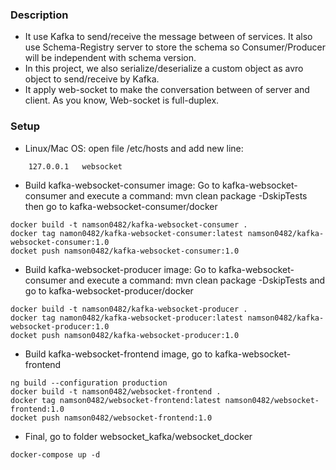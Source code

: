 ### Description
- It use Kafka to send/receive the message between of services. It also use Schema-Registry server to store the schema so Consumer/Producer will be independent with schema version.
- In this project, we also serialize/deserialize a custom object as avro object to send/receive by Kafka.
- It apply web-socket to make the conversation between of server and client. As you know, Web-socket is full-duplex.

### Setup
- Linux/Mac OS: open file /etc/hosts and add new line:
```
    127.0.0.1   websocket
```
- Build kafka-websocket-consumer image: Go to kafka-websocket-consumer and execute a command: mvn clean package -DskipTests then go to  kafka-websocket-consumer/docker
```
docker build -t namson0482/kafka-websocket-consumer .
docker tag namon0482/kafka-websocket-consumer:latest namson0482/kafka-websocket-consumer:1.0
docket push namson0482/kafka-websocket-consumer:1.0
```
- Build kafka-websocket-producer image: Go to kafka-websocket-consumer and execute a command: mvn clean package -DskipTests and go to  kafka-websocket-producer/docker
```
docker build -t namson0482/kafka-websocket-producer .
docker tag namon0482/kafka-websocket-producer:latest namson0482/kafka-websocket-producer:1.0
docket push namson0482/kafka-websocket-producer:1.0
```
- Build kafka-websocket-frontend image, go to  kafka-websocket-frontend
```
ng build --configuration production
docker build -t namson0482/websocket-frontend .
docker tag namson0482/websocket-frontend:latest namson0482/websocket-frontend:1.0
docket push namson0482/websocket-frontend:1.0
```
- Final, go to folder websocket_kafka/websocket_docker
```
docker-compose up -d
```

